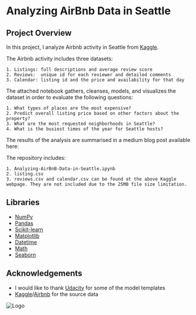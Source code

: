 
# Analyzing AirBnb Data in Seattle  

## Project Overview

In this project, I analyze Airbnb activity in Seattle from [Kaggle](https://www.kaggle.com/datasets/airbnb/seattle). 

The Airbnb activity includes three datasets:

    1. Listings: full descriptions and average review score
    2. Reviews:  unique id for each reviewer and detailed comments
    3. Calendar: listing id and the price and availability for that day

The attached notebook gathers, cleanses, models, and visualizes the dataset in order to evaluate the following questions:

    1. What types of places are the most expensive?  
    2. Predict overall listing price based on other factors about the property?
    3. What are the most requested neighborhoods in Seattle?
    4. What is the busiest times of the year for Seattle hosts?

The results of the analysis are summarised in a medium blog post available here: 

The repository includes: 
    
    1. Analyzing-AirBnB-Data-in-Seattle.ipynb
    2. listing.csv
    3. reviews.csv and calendar.csv can be found at the above Kaggle webpage. They are not included due to the 25MB file size limitation.

## Libraries
 - [NumPy](https://numpy.org/)
 - [Pandas](http://pandas.pydata.org/)
 - [Scikit-learn](https://scikit-learn.org/stable/)
 - [Matplotlib](https://matplotlib.org/)
 - [Datetime](https://github.com/python/cpython/blob/3.11/Lib/datetime.py)
 - [Math](https://docs.python.org/3/library/math.html)
 - [Seaborn](https://seaborn.pydata.org/#:~:text=Seaborn%20is%20a%20Python%20data,introductory%20notes%20or%20the%20paper.)




## Acknowledgements

 - I would like to thank [Udacity](https://www.udacity.com/) for some of the model templates
 - [Kaggle](https://www.kaggle.com/datasets/airbnb/seattle)/[Airbnb](https://www.airbnb.ie/) for the source data

![Logo](https://media.designrush.com/inspiration_images/135187/conversions/_1511452487_364_Airbnb-desktop.jpg)

